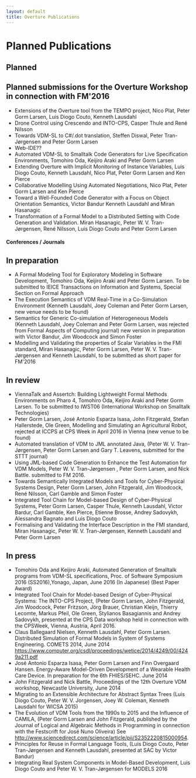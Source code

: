 ```yaml
---
layout: default
title: Overture Publications
---
```


# Planned Publications

## Planned

## Planned submissions for the Overture Workshop in connection with FM'2016
- Extensions of the Overture tool from the TEMPO project, Nico Plat, Peter Gorm Larsen, Luis Diogo Couto, Kenneth Lausdahl
- Drone Control using Crescendo and INTO-CPS, Casper Thule and René Nilsson
- Towards VDM-SL to C#/.dot translation, Steffen Diswal, Peter Tran-Jørgensen and Peter Gorm Larsen
- Web-IDE??
- Automated VDM-SL to Smalltalk Code Generators for Live Specification Environments, Tomohiro Oda, Keijiro Araki and Peter Gorm Larsen
- Extending Overture with Implicit Monitoring of Instance Variables, Luis Diogo Couto, Kenneth Lausdahl, Nico Plat, Peter Gorm Larsen and Ken Pierce
- Collaborative Modelling Using Automated Negotiations, Nico Plat, Peter Gorm Larsen and Ken Pierce
- Toward a Well-Founded Code Generator with a Focus on Object Orientation Semantics, Victor Bandur Kenneth Lausdahl and Miran Hasanagic
- Transformation of a Formal Model to a Distributed Setting with Code Generation and Validation. Miran Hasanagic, Peter W. V. Tran-Jørgensen, René Nilsson, Luis Diogo Couto and Peter Gorm Larsen

#### Conferences / Journals

## In preparation
- A Formal Modeling Tool for Exploratory Modeling in Software Development, Tomohiro Oda, Keijiro Araki and Peter Gorm Larsen. To be submitted to IEICE Transactions on Information and Systems, Special Section on Formal Approach
-   The Execution Semantics of VDM Real-Time in a Co-Simulation
    Environment (Kenneth Lausdahl, Joey Coleman and Peter Gorm Larsen,
    new venue needs to be found)
-   Semantics for Generic Co-simulation of Heterogeneous Models (Kenneth
    Lausdahl, Joey Coleman and Peter Gorm Larsen, was rejected from Formal
    Aspects of Computing journal) new version in preparation with Victor Bandur, Jim Woodcock and Simon Foster
- Modelling and Validating the properties of Scalar Variables in the FMI standard, Miran Hasanagic, Peter Gorm Larsen, Peter W. V. Tran-Jørgensen and Kenneth Lausdahl, to be submitted as short paper for FM'2016

## In review

- ViennaTalk and Assertch: Building Lightweight Formal Methods Environments on Pharo 4, Tomohiro Oda, Keijiro Araki and Peter Gorm Larsen. To be submitted to IWST06 (International Workshop on Smalltalk Technologies)
-   Peter Gorm Larsen, José Antonio Esparza Isasa, John Fitzgerald, Stefan Hallerstede, Ole Green, Modelling and Simulating an Agricultural Robot, rejected at ICCPS at CPS Week in April 2016 in Vienna (new venue to be found)
-   Automated translation of VDM to JML annotated Java, (Peter W. V. Tran-Jørgensen, Peter Gorm Larsen and Gary T. Leavens, submitted for the STTT journal)
-   Using JML-based Code Generation to Enhance the Test Automation for VDM Models, Peter W. V. Tran-Jørgensen , Peter Gorm Larsen, and Nick Battle. submitted to FM 2016.
-   Towards Semantically Integrated Models and Tools for Cyber-Physical Systems Design, Peter Gorm Larsen, John Fitzgerald, Jim Woodcock, René Nilsson, Carl Gamble and Simon Foster
-   Integrated Tool Chain for Model-based Design of Cyber-Physical Systems, Peter Gorm Larsen, Casper Thule, Kenneth Lausdahl, Victor Bardur, Carl Gamble, Ken Pierce, Etienne Brosse, Andrey Sadovykh, Alessandra Bagnato and Luis Diogo Couto
-   Formalising and Validating the Interface Description in the FMI standard, Miran Hasanagic, Peter W. V. Tran-Jørgensen, Kenneth Lausdahl and Peter Gorm Larsen


## In press

-   Tomohiro Oda and Keijiro Araki, Automated Generation of Smalltalk programs from VDM-SL specifications, Proc. of Software Symposium 2016 (SS2016),Yonago, Japan, June 2016 (In Japanese) (Best Paper Award)
-   Integrated Tool Chain for Model-based Design of Cyber-Physical Systems: The INTO-CPS Project, (Peter Gorm Larsen, John Fitzgerald, Jim Woodcock, Peter Fritzson, Jörg Brauer, Christian Kleijn, Thierry Lecomte, Markus Pfeil, Ole Green, Stylianos Basagiannis and Andrey Sadovykh, presented at the CPS Data workshop held in connection with the CPSWeek, Vienna, Austria, April 2016.
-   Claus Ballegaard Nielsen, Kenneth Lausdahl, Peter Gorm Larsen.
    Distributed Simulation of Formal Models in System of Systems
    Engineering. COMETS 2014, June 2014 https://www.computer.org/csdl/proceedings/wetice/2014/4249/00/4249a211.pdf
-   José Antonio Esparza Isasa, Peter Gorm Larsen and Finn Overgaard
    Hansen. Energy-Aware Model-Driven Development of a Wearable Health
    Care Device. In preparation for the 6th FHIES/SEHC. June 2014
-   John Fitzgerald and Nick Battle, Proceedings of the 12th Overture
    VDM workshop, Newcastle University, June 2014
-   Migrating to an Extensible Architecture for Abstract Syntax Trees
    (Luis Diogo Couto, Peter W. V. Jorgensen, Joey W. Coleman, Kenneth
    Lausdahl for WICSA 2015)
-   The Evolution of VDM Tools from the 1990s to 2015 and the Influence of CAMILA, (Peter Gorm Larsen and John Fitzgerald, published by the Journal of Logical and Algebraic Methods in Programming in connection with the Festscrift for José Nuno Oliveira) See http://www.sciencedirect.com/science/article/pii/S2352220815000954.
-   Principles for Reuse in Formal Language Tools, (Luis Diogo Couto, Peter Tran-Jørgensen and Kenneth Lausdahl, presented at SAC by Victor Bandur)
-   Integrating Real System Components in Model-Based Development, Luis Diogo Couto and Peter W. V. Tran-Jørgensen for MODELS 2016
